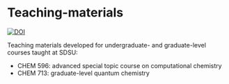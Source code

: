 # Teaching-materials
[![DOI](https://zenodo.org/badge/763951750.svg)](https://zenodo.org/doi/10.5281/zenodo.12065436)

Teaching materials developed for undergraduate- and graduate-level courses taught at SDSU:
- CHEM 596: advanced special topic course on computational chemistry
- CHEM 713: graduate-level quantum chemistry
